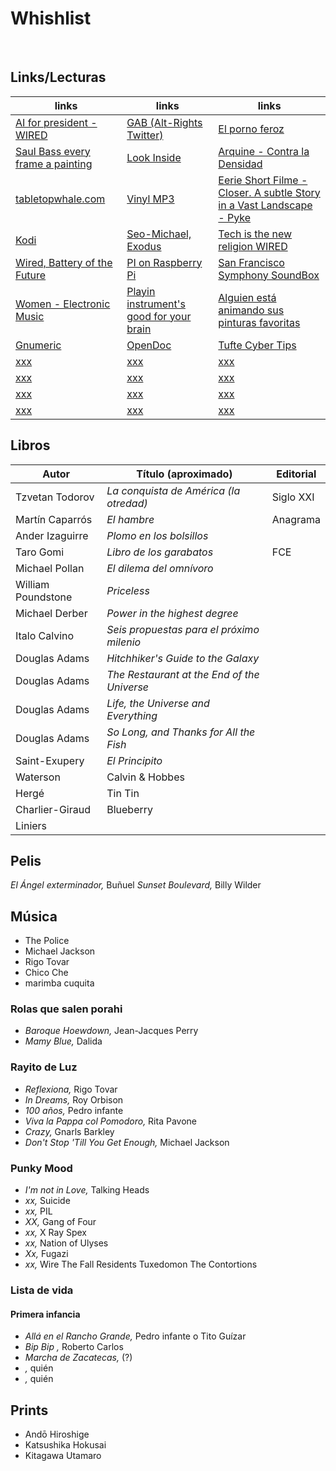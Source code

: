 # Whishlist
 

## Links/Lecturas
| links | links | links |
| --- | --- | --- |
| [AI for president - WIRED](https://www.wired.com/2017/05/hear-lets-elect-ai-president/) | [GAB (Alt-Rights Twitter)](https://www.wired.com/2016/09/gab-alt-rights-twitter-ultimate-filter-bubble/) | [El porno feroz](https://elestadomental.com/diario/el-porno-feroz) |
| [Saul Bass every frame a painting](https://www.wired.com/2016/10/design-legend-saul-bass-changed-film-tv-forever/) | [Look Inside](https://www.amazon.com/Look-Inside-Cutaway-Illustrations-Storytelling/dp/3899556399/ref=sr_1_1?ie=UTF8&qid=1476903394&sr=8-1&keywords=look+inside) | [Arquine - Contra la Densidad](http://www.arquine.com/contra-densidad/) |
| [tabletopwhale.com](http://tabletopwhale.com/index.html) | [Vinyl MP3](http://forfy.blogspot.mx/2004/10/miles-de-vinilos-para-descargar-oo-mp3.html) | [Eerie Short Filme - Closer. A subtle Story in a Vast Landscape - Pyke](https://www.wired.com/2016/10/eerie-short-film-celebrates-beauty-simplicity/) |
| [Kodi](https://kodi.tv/) | [Seo-Michael, Exodus](https://seo-michael.co.uk/how-to-install-exodus-for-kodi/) | [Tech is the new religion WIRED](https://www.wired.com/2017/02/yuval-harari-tech-is-the-new-religion/) |
| [Wired, Battery of the Future](https://www.wired.com/2017/02/researchers-racing-build-battery-future/) | [PI on Raspberry Pi](https://www.wired.com/2017/03/lets-calculate-pi-raspberry-pi-celebrate-pi-day/) | [San Francisco Symphony SoundBox](https://www.wired.com/2017/03/san-francisco-soundbox/) |
| [Women - Electronic Music](http://www.openculture.com/2015/06/hear-seven-hours-of-women-making-electronic-music-1938-2014.html) | [Playin instrument's good for your brain](http://www.openculture.com/2014/08/playing-an-instrument-is-a-great-workout-for-your-brain.html) | [Alguien está animando sus pinturas favoritas](https://creators.vice.com/es_mx/article/alguien-esta-animando-sus-pinturas-favoritas-de-internet?utm_source=tcptwmx) |
| [Gnumeric](http://www.gnumeric.org/) | [OpenDoc](https://en.wikipedia.org/wiki/OpenDoc) | [Tufte Cyber Tips](https://www.edwardtufte.com/tufte/advocate_flatland2) |
| [xxx](xxx) | [xxx](xxx) | [xxx](xxx) |
| [xxx](xxx) | [xxx](xxx) | [xxx](xxx) |
| [xxx](xxx) | [xxx](xxx) | [xxx](xxx) |
| [xxx](xxx) | [xxx](xxx) | [xxx](xxx) |


## Libros

Autor | Título (aproximado) | Editorial |
---|---|---|
Tzvetan Todorov | _La conquista de América (la otredad)_ | Siglo XXI
Martín Caparrós | _El hambre_ | Anagrama
Ander Izaguirre | _Plomo en los bolsillos_ |
Taro Gomi | _Libro de los garabatos_ | FCE
Michael Pollan | _El dilema del omnívoro_ |
William Poundstone | _Priceless_ |
Michael Derber | _Power in the highest degree_ |
Italo Calvino | _Seis propuestas para el próximo milenio_ |
Douglas Adams | _Hitchhiker's Guide to the Galaxy_ |
Douglas Adams | _The Restaurant at the End of the Universe_ |
Douglas Adams | _Life, the Universe and Everything_ |
Douglas Adams | _So Long, and Thanks for All the Fish_ |
Saint-Exupery | _El Principito_ |
Waterson | Calvin & Hobbes |
Hergé | Tin Tin |
Charlier-Giraud | Blueberry |
Liniers |   |


## Pelis

_El Ángel exterminador,_ Buñuel
_Sunset Boulevard,_ Billy Wilder



## Música

* The Police
* Michael Jackson
* Rigo Tovar
* Chico Che
* marimba cuquita


### Rolas que salen porahi
* _Baroque Hoewdown,_ Jean-Jacques Perry
* _Mamy Blue,_ Dalida

### Rayito de Luz

* _Reflexiona,_ Rigo Tovar
* _In Dreams,_ Roy Orbison
* _100 años,_ Pedro infante
* _Viva la Pappa col Pomodoro,_ Rita Pavone
* _Crazy,_ Gnarls Barkley
* _Don't Stop 'Till You Get Enough,_ Michael Jackson

### Punky Mood

* _I'm not in Love,_ Talking Heads
* _xx,_ Suicide
* _xx,_ PIL
* _XX,_ Gang of Four
* _xx,_ X Ray Spex
* _xx,_ Nation of Ulyses
* _Xx,_ Fugazi
* _xx,_ Wire
The Fall
Residents
Tuxedomon
The Contortions

### Lista de vida

#### Primera infancia

* _Allá en el Rancho Grande,_ Pedro infante o Tito Guízar
* _Bip Bip ,_ Roberto Carlos
* _Marcha de Zacatecas,_ (?)
* _,_ quién
* _,_ quién

## Prints

* Andō Hiroshige
* Katsushika Hokusai
* Kitagawa Utamaro
